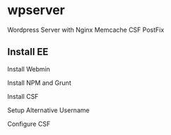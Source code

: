 wpserver
========

Wordpress Server with Nginx Memcache CSF PostFix


Install EE
----------


Install Webmin


Install NPM and Grunt


Install CSF


Setup Alternative Username


Configure CSF


